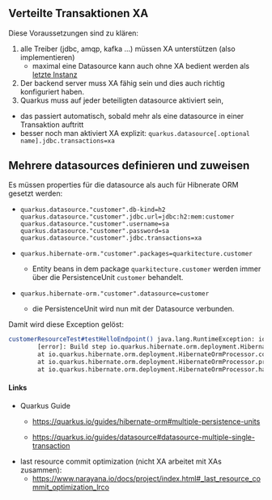 #

## Verteilte Transaktionen XA

Diese Voraussetzungen sind zu klären:

1. alle Treiber (jdbc, amqp, kafka ...) müssen XA unterstützen (also implementieren)
   - maximal eine Datasource kann auch ohne XA bedient werden als [letzte Instanz](https://www.narayana.io/docs/project/index.html#_last_resource_commit_optimization_lrco)
1. Der backend server muss XA fähig sein und dies auch richtig konfiguriert haben.
1. Quarkus muss auf jeder beteiligten datasource aktiviert sein,
- das passiert automatisch, sobald mehr als eine datasource in einer Transaktion auftritt
- besser noch man aktiviert XA explizit:
 `quarkus.datasource[.optional name].jdbc.transactions=xa`

## Mehrere datasources definieren und zuweisen

Es müssen properties für die datasource als auch für Hibnerate ORM gesetzt werden:

-
      quarkus.datasource."customer".db-kind=h2
      quarkus.datasource."customer".jdbc.url=jdbc:h2:mem:customer
      quarkus.datasource."customer".username=sa
      quarkus.datasource."customer".password=sa
      quarkus.datasource."customer".jdbc.transactions=xa
-
      quarkus.hibernate-orm."customer".packages=quarkitecture.customer

  - Entity beans in dem package `quarkitecture.customer` werden immer über die PersistenceUnit `customer` behandelt.

-     quarkus.hibernate-orm."customer".datasource=customer

  - die PersistenceUnit wird nun mit der Datasource verbunden.

Damit wird diese Exception gelöst:

````bash
customerResourceTest#testHelloEndpoint() java.lang.RuntimeException: io.quarkus.builder.BuildException: Build failure: Build failed due to errors
        [error]: Build step io.quarkus.hibernate.orm.deployment.HibernateOrmProcessor#configurationDescriptorBuilding threw an exception: io.quarkus.runtime.configuration.ConfigurationException: Datasource must be defined for persistence unit 'customer'. Refer to https://quarkus.io/guides/datasource for guidance.
        at io.quarkus.hibernate.orm.deployment.HibernateOrmProcessor.collectDialectConfig(HibernateOrmProcessor.java:1128)
        at io.quarkus.hibernate.orm.deployment.HibernateOrmProcessor.producePersistenceUnitDescriptorFromConfig(HibernateOrmProcessor.java:927)
        at io.quarkus.hibernate.orm.deployment.HibernateOrmProcessor.handleHibernateORMWithNoPersistenceXml(HibernateOrmProcessor.java:871)

````

#### Links

- Quarkus Guide
  - https://quarkus.io/guides/hibernate-orm#multiple-persistence-units

  - https://quarkus.io/guides/datasource#datasource-multiple-single-transaction
- last resource commit optimization (nicht XA arbeitet mit XAs zusammen):
  - https://www.narayana.io/docs/project/index.html#_last_resource_commit_optimization_lrco
